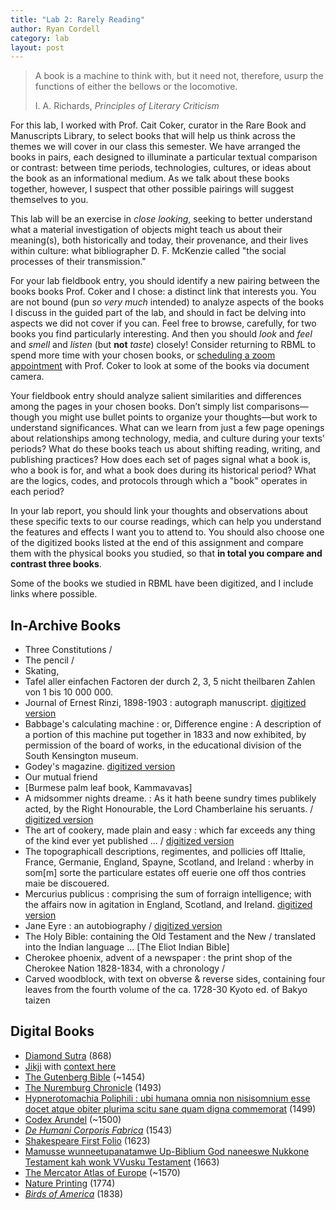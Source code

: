 ```yaml
---
title: "Lab 2: Rarely Reading"
author: Ryan Cordell
category: lab
layout: post
---
```


> A book is a machine to think with, but it need not, therefore, usurp the functions of either the bellows or the locomotive.
>  
> I. A. Richards, *Principles of Literary Criticism*

For this lab, I worked with Prof. Cait Coker, curator in the Rare Book and Manuscripts Library, to select books that will help us think across the themes we will cover in our class this semester. We have arranged the books in pairs, each designed to illuminate a particular textual comparison or contrast: between time periods, technologies, cultures, or ideas about the book as an informational medium. As we talk about these books together, however, I suspect that other possible pairings will suggest themselves to you.

This lab will be an exercise in _close looking_, seeking to better understand what a material investigation of objects might teach us about their meaning(s), both historically and today, their provenance, and their lives within culture: what bibliographer D. F. McKenzie called "the social processes of their transmission." 

For your lab fieldbook entry, you should identify a new pairing between the books books Prof. Coker and I chose: a distinct link that interests you. You are not bound (pun *so very much* intended) to analyze aspects of the books I discuss in the guided part of the lab, and should in fact be delving into aspects we did not cover if you can. Feel free to browse, carefully, for two books you find particularly interesting. And then you should *look* and *feel* and *smell* and *listen* (but **not** *taste*) closely! Consider returning to RBML to spend more time with your chosen books, or [scheduling a zoom appointment](mailto:cait@illinois.edu) with Prof. Coker to look at some of the books via document camera.

Your fieldbook entry should analyze salient similarities and differences among the pages in your chosen books. Don’t simply list comparisons—though you might use bullet points to organize your thoughts—but work to understand significances. What can we learn from just a few page openings about relationships among technology, media, and culture during your texts’ periods? What do these books teach us about shifting reading, writing, and publishing practices? How does each set of pages signal what a book is, who a book is for, and what a book does during its historical period? What are the logics, codes, and protocols through which a "book" operates in each period?

In your lab report, you should link your thoughts and observations about these specific texts to our course readings, which can help you understand the features and effects I want you to attend to. You should also choose one of the digitized books listed at the end of this assignment and compare them with the physical books you studied, so that **in total you compare and contrast three books**.

Some of the books we studied in RBML have been digitized, and I include links where possible.

## In-Archive Books

+ Three Constitutions /
+ The pencil /
+ Skating,
+ Tafel aller einfachen Factoren der durch 2, 3, 5 nicht theilbaren Zahlen von 1 bis 10 000 000.
+ Journal of Ernest Rinzi, 1898-1903 : autograph manuscript. [digitized version](https://illinoisrbml.tumblr.com/post/167454156024/ernest-rinzi-cracking-the-code-ernest-rinzi-born)
+ Babbage's calculating machine : or, Difference engine : A description of a portion of this machine put together in 1833 and now exhibited, by permission of the board of works, in the educational division of the South Kensington museum.
+ Godey's magazine. [digitized version](https://illinoisrbml.tumblr.com/post/167454156024/ernest-rinzi-cracking-the-code-ernest-rinzi-born)
+ Our mutual friend
+ [Burmese palm leaf book, Kammavavas]
+ A midsommer nights dreame. : As it hath beene sundry times publikely acted, by the Right Honourable, the Lord Chamberlaine his seruants. / [digitized version](https://archive.org/details/midsommernightsd1619shak)
+ The art of cookery, made plain and easy : which far exceeds any thing of the kind ever yet published ... / [digitized version](https://catalog.hathitrust.org/Record/102613795)
+ The topographicall descriptions, regimentes, and pollicies off Ittalie, France, Germanie, England, Spayne, Scotland, and Ireland : wherby in som[m] sorte the particulare estates off euerie one off thos contries maie be discouered.
+ Mercurius publicus : comprising the sum of forraign intelligence; with the affairs now in agitation in England, Scotland, and Ireland. [digitized version](https://archive.org/details/mercuriuspublicu00mudd)
+ Jane Eyre : an autobiography / [digitized version](https://catalog.hathitrust.org/Record/100123406)
+ The Holy Bible: containing the Old Testament and the New / translated into the Indian language ... [The Eliot Indian Bible]
+ Cherokee phoenix, advent of a newspaper : the print shop of the Cherokee Nation 1828-1834, with a chronology /
+ Carved woodblock, with text on obverse & reverse sides, containing four leaves from the fourth volume of the ca. 1728-30 Kyoto ed. of Bakyo taizen


## Digital Books

+ [Diamond Sutra](http://www.bl.uk/turning-the-pages/?id=1c92bc7e-8acc-49b3-9a27-b5ad8f44230a&amp;type=sd_planar) (868)
+ [Jikji](https://gallica.bnf.fr/ark:/12148/btv1b10527116j.r=jikji?rk=21459;2) with [context here](https://www.historyofinformation.com/detail.php?entryid=1643)
+ [The Gutenberg Bible](https://www.bl.uk/treasures/gutenberg/search.asp) (~1454)
+ [The Nuremburg Chronicle](https://cudl.lib.cam.ac.uk/view/PR-INC-00000-A-00007-00002-00888/1) (1493)
+ [Hypnerotomachia Poliphili : ubi humana omnia non nisisomnium esse docet atque obiter plurima scitu sane quam digna commemorat](http://diglib.hab.de/wdb.php?dir=inkunabeln/13-1-eth-2f) (1499)
+ [Codex Arundel](http://www.bl.uk/turning-the-pages/?id=758caef0-a664-11db-8b3a-0050c2490048&amp;type=book) (~1500)
+ [*De Humani Corporis Fabrica*](https://cudl.lib.cam.ac.uk/view/PR-CCF-00046-00036/1) (1543)
+ [Shakespeare First Folio](https://cudl.lib.cam.ac.uk/view/PR-SSS-00010-00006/1) (1623)
+ [Mamusse wunneetupanatamwe Up-Biblium God naneeswe Nukkone Testament kah wonk VVusku Testament](https://archive.org/details/mamussewunneetup00elio) (1663)
+ [The Mercator Atlas of Europe](http://www.bl.uk/turning-the-pages/?id=223c7af8-bad6-4282-a684-17bf45bd0311&amp;type=book) (~1570)
+ [Nature Printing](https://cudl.lib.cam.ac.uk/view/MS-ADD-10141/1) (1774)
+ [*Birds of America*](http://www.bl.uk/turning-the-pages/?id=6bf88002-53a1-41e2-bfc6-de66c674355a&amp;type=book) (1838)


